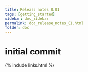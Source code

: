 ```yaml
---
title: Release notes 0.01
tags: [getting_started]
sidebar: doc_sidebar
permalink: doc_release_notes_01.html
folder: doc
---
```


# initial commit



{% include links.html %}
